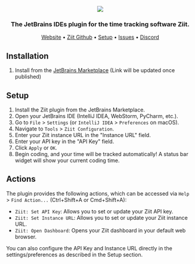 <p align="center">
   <img src="https://github.com/user-attachments/assets/5784653d-9e8e-4b82-b891-2d839c4384c7"/>
</p>

<h3 align="center">
   The JetBrains IDEs plugin for the time tracking software Ziit.
</h3>

<div align="center">
    <a href="https://ziit.app">Website</a>
    <span> • </span>
    <a href="https://github.com/0pandadev/ziit">Ziit Github</a>
    <span> • </span>
    <a href="#setup">Setup</a>
    <span> • </span>
    <a href="https://github.com/0pandadev/ziit-jetbrains/issues">Issues</a>
    <span> • </span>
    <a href="https://discord.gg/Y7SbYphVw9">Discord</a>
</div>

## Installation

1. Install from the [JetBrains Marketplace](https://plugins.jetbrains.com/plugin/27391-ziit) (Link will be updated once published)

## Setup

1. Install the Ziit plugin from the JetBrains Marketplace.
2. Open your JetBrains IDE (IntelliJ IDEA, WebStorm, PyCharm, etc.).
3. Go to `File` > `Settings` (or `IntelliJ IDEA` > `Preferences` on macOS).
4. Navigate to `Tools` > `Ziit Configuration`.
5. Enter your Ziit instance URL in the "Instance URL" field.
6. Enter your API key in the "API Key" field.
7. Click `Apply` or `OK`.
8. Begin coding, and your time will be tracked automatically! A status bar widget will show your current coding time.

## Actions

The plugin provides the following actions, which can be accessed via `Help` > `Find Action...` (Ctrl+Shift+A or Cmd+Shift+A):

- `Ziit: Set API Key`: Allows you to set or update your Ziit API key.
- `Ziit: Set Instance URL`: Allows you to set or update your Ziit instance URL.
- `Ziit: Open Dashboard`: Opens your Ziit dashboard in your default web browser.

You can also configure the API Key and Instance URL directly in the settings/preferences as described in the Setup section.
